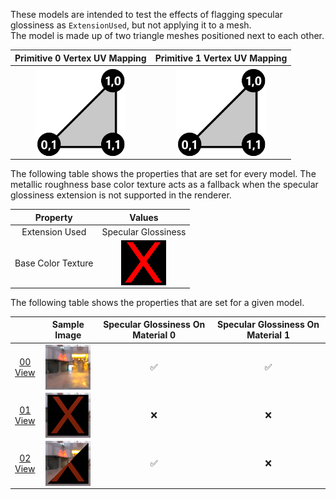 These models are intended to test the effects of flagging specular glossiness as `ExtensionUsed`, but not applying it to a mesh.  
The model is made up of two triangle meshes positioned next to each other.

Primitive 0 Vertex UV Mapping | Primitive 1 Vertex UV Mapping
:---: | :---:
<img src="Figures/UVSpace2.png" height="144" width="144" align="middle"> | <img src="Figures/UVSpace3.png" height="144" width="144" align="middle"> 

The following table shows the properties that are set for every model. The metallic roughness base color texture acts as a fallback when the specular glossiness extension is not supported in the renderer.  

| Property | **Values** |
| :---: | :---: |
| Extension Used | Specular Glossiness |
| Base Color Texture | [<img src="Figures/Thumbnails/BaseColor_X.png" align="middle">](Textures/BaseColor_X.png) |

 
The following table shows the properties that are set for a given model.  

|   | Sample Image | Specular Glossiness On Material 0 | Specular Glossiness On Material 1 |
| :---: | :---: | :---: | :---: |
| [00](Material_Mixed_00.gltf)<br>[View](https://bghgary.github.io/glTF-Assets-Viewer/?folder=7&model=0) | [<img src="Figures/Thumbnails/Material_Mixed_00.png" align="middle">](Figures/SampleImages/Material_Mixed_00.png) | :white_check_mark: | :white_check_mark: |
| [01](Material_Mixed_01.gltf)<br>[View](https://bghgary.github.io/glTF-Assets-Viewer/?folder=7&model=1) | [<img src="Figures/Thumbnails/Material_Mixed_01.png" align="middle">](Figures/SampleImages/Material_Mixed_01.png) | :x: | :x: |
| [02](Material_Mixed_02.gltf)<br>[View](https://bghgary.github.io/glTF-Assets-Viewer/?folder=7&model=2) | [<img src="Figures/Thumbnails/Material_Mixed_02.png" align="middle">](Figures/SampleImages/Material_Mixed_02.png) | :white_check_mark: | :x: |
 
